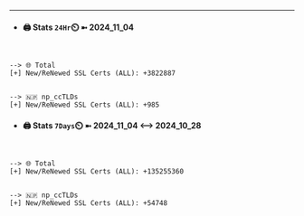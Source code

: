 

---
- #### 🖨️ **Stats** `24Hr`⏲️ ➼ 2024_11_04
```console


--> 🌐 Total
[+] New/ReNewed SSL Certs (ALL): +3822887


--> 🇳🇵 np_ccTLDs
[+] New/ReNewed SSL Certs (ALL): +985

```

- #### 🖨️ **Stats** `7Days`⏲️ ➼ 2024_11_04 <--> 2024_10_28
```console


--> 🌐 Total
[+] New/ReNewed SSL Certs (ALL): +135255360


--> 🇳🇵 np_ccTLDs
[+] New/ReNewed SSL Certs (ALL): +54748

```

